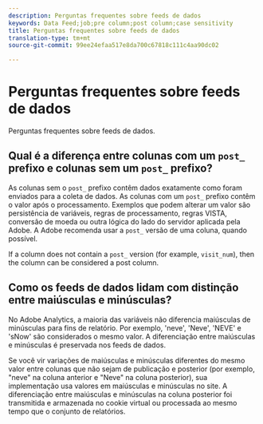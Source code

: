 ```yaml
---
description: Perguntas frequentes sobre feeds de dados
keywords: Data Feed;job;pre column;post column;case sensitivity
title: Perguntas frequentes sobre feeds de dados
translation-type: tm+mt
source-git-commit: 99ee24efaa517e8da700c67818c111c4aa90dc02

---
```



# Perguntas frequentes sobre feeds de dados

Perguntas frequentes sobre feeds de dados.

## Qual é a diferença entre colunas com um `post_` prefixo e colunas sem um `post_` prefixo?

As colunas sem o `post_` prefixo contêm dados exatamente como foram enviados para a coleta de dados. As colunas com um `post_` prefixo contêm o valor após o processamento. Exemplos que podem alterar um valor são persistência de variáveis, regras de processamento, regras VISTA, conversão de moeda ou outra lógica do lado do servidor aplicada pela Adobe. A Adobe recomenda usar a `post_` versão de uma coluna, quando possível.

If a column does not contain a `post_` version (for example, `visit_num`), then the column can be considered a post column.

## Como os feeds de dados lidam com distinção entre maiúsculas e minúsculas?

No Adobe Analytics, a maioria das variáveis não diferencia maiúsculas de minúsculas para fins de relatório. Por exemplo, 'neve', 'Neve', 'NEVE' e 'sNow' são considerados o mesmo valor. A diferenciação entre maiúsculas e minúsculas é preservada nos feeds de dados.

Se você vir variações de maiúsculas e minúsculas diferentes do mesmo valor entre colunas que não sejam de publicação e posterior (por exemplo, "neve" na coluna anterior e "Neve" na coluna posterior), sua implementação usa valores em maiúsculas e minúsculas no site. A diferenciação entre maiúsculas e minúsculas na coluna posterior foi transmitida e armazenada no cookie virtual ou processada ao mesmo tempo que o conjunto de relatórios.